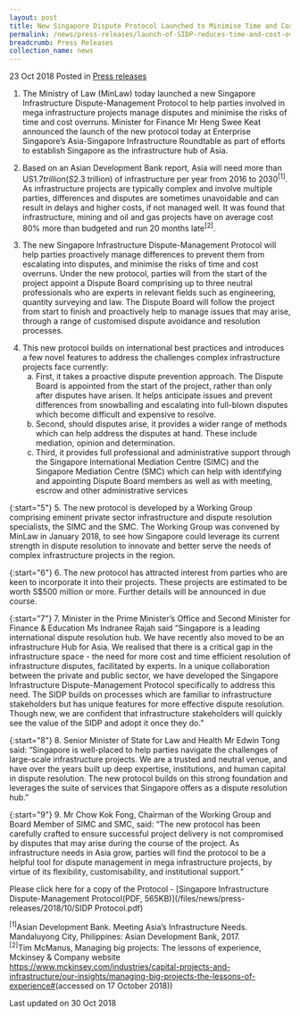 ```yaml
---
layout: post
title: New Singapore Dispute Protocol Launched to Minimise Time and Cost Overruns in Infrastructure Projects
permalink: /news/press-releases/launch-of-SIDP-reduces-time-and-cost-overruns-in-infrastructure-projects
breadcrumb: Press Releases
collection_name: news
---
```


23 Oct 2018 Posted in [Press releases](/news/press-releases)

1. The Ministry of Law (MinLaw) today launched a new Singapore Infrastructure Dispute-Management Protocol to help parties involved in mega infrastructure projects manage disputes and minimise the risks of time and cost overruns. Minister for Finance Mr Heng Swee Keat announced the launch of the new protocol today at Enterprise Singapore’s Asia-Singapore Infrastructure Roundtable as part of efforts to establish Singapore as the infrastructure hub of Asia.  

2. Based on an Asian Development Bank report, Asia will need more than US$1.7 trillion (S$2.3 trillion) of infrastructure per year from 2016 to 2030<sup>[1]</sup>. As infrastructure projects are typically complex and involve multiple parties, differences and disputes are sometimes unavoidable and can result in delays and higher costs, if not managed well. It was found that infrastructure, mining and oil and gas projects have on average cost 80% more than budgeted and run 20 months late<sup>[2]</sup>.

3. The new Singapore Infrastructure Dispute-Management Protocol will help parties proactively manage differences to prevent them from escalating into disputes, and minimise the risks of time and cost overruns. Under the new protocol, parties will from the start of the project appoint a Dispute Board comprising up to three neutral professionals who are experts in relevant fields such as engineering, quantity surveying and law. The Dispute Board will follow the project from start to finish and proactively help to manage issues that may arise, through a range of customised dispute avoidance and resolution processes.

<ol start="4">
   <li>This new protocol builds on international best practices and introduces a few novel features to address the challenges complex infrastructure projects face currently:
      <ol style="list-style-type: lower-alpha;">
         <li> First, it takes a proactive dispute prevention approach. The Dispute Board is appointed from the start                          of the project, rather than only after disputes have arisen. It helps anticipate issues and prevent                                  differences from snowballing and escalating into full-blown disputes which become difficult and                                    expensive to resolve.</li>
         <li>Second, should disputes arise, it provides a wider range of methods which can help address the                                disputes at hand. These include mediation, opinion and determination.</li>
         <li>Third, it provides full professional and administrative support through the Singapore International                                Mediation Centre (SIMC) and the Singapore Mediation Centre (SMC) which can help with identifying and appointing Dispute Board members as well as with meeting, escrow and other administrative services</li>
        </ol>
   
   </li>
   
</ol>


{:start="5"}
5. The new protocol is developed by a Working Group comprising eminent private sector infrastructure and dispute resolution specialists, the SIMC and the SMC. The Working Group was convened by MinLaw in January 2018, to see how Singapore could leverage its current strength in dispute resolution to innovate and better serve the needs of complex infrastructure projects in the region.

{:start="6"}
6. The new protocol has attracted interest from parties who are keen to incorporate it into their projects. These projects are estimated to be worth S$500 million or more. Further details will be announced in due course.

{:start="7"}
7. Minister in the Prime Minister’s Office and Second Minister for Finance & Education Ms Indranee Rajah said “Singapore is a leading international dispute resolution hub. We have recently also moved to be an infrastructure Hub for Asia.  We realised that there is a critical gap in the infrastructure space - the need for more cost and time efficient resolution of infrastructure disputes, facilitated by experts. In a unique collaboration between the private and public sector, we have developed the Singapore Infrastructure Dispute-Management Protocol specifically to address this need. The SIDP builds on processes which are familiar to infrastructure stakeholders but has unique features for more effective dispute resolution. Though new, we are confident that infrastructure stakeholders will quickly see the value of the SIDP and adopt it once they do.”

{:start="8"}
8. Senior Minister of State for Law and Health Mr Edwin Tong said: “Singapore is well-placed to help parties navigate the challenges of large-scale infrastructure projects. We are a trusted and neutral venue, and have over the years built up deep expertise, institutions, and human capital in dispute resolution. The new protocol builds on this strong foundation and leverages the suite of services that Singapore offers as a dispute resolution hub.”

{:start="9"}
9. Mr Chow Kok Fong, Chairman of the Working Group and Board Member of SIMC and SMC, said: “The new protocol has been carefully crafted to ensure successful project delivery is not compromised by disputes that may arise during the course of the project. As infrastructure needs in Asia grow, parties will find the protocol to be a helpful tool for dispute management in mega infrastructure projects, by virtue of its flexibility, customisability, and institutional support.”

Please click here for a copy of the Protocol - [Singapore Infrastructure Dispute-Management Protocol(PDF, 565KB)](/files/news/press-releases/2018/10/SIDP Protocol.pdf) 

<sup>[1]</sup>Asian Development Bank. Meeting Asia’s Infrastructure Needs. Mandaluyong City, Philippines: Asian Development Bank, 2017.   
<sup>[2]</sup>Tim McManus, Managing big projects: The lessons of experience, Mckinsey & Company website [<https://www.mckinsey.com/industries/capital-projects-and-infrastructure/our-insights/managing-big-projects-the-lessons-of-experience#>](https://www.mckinsey.com/industries/capital-projects-and-infrastructure/our-insights/managing-big-projects-the-lessons-of-experience)(accessed on 17 October 2018))

<p class="right-side-updated">Last updated on 30 Oct 2018
</p>


